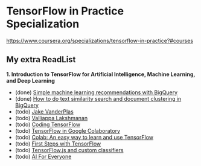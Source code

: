 # TensorFlow in Practice Specialization
https://www.coursera.org/specializations/tensorflow-in-practice?#courses


## My extra ReadList

**1. Introduction to TensorFlow for Artificial Intelligence, Machine Learning, and Deep Learning**

- (done) [Simple machine learning recommendations with BigQuery](https://www.linkedin.com/pulse/simple-machine-learning-recommendations-bigquery-thomas-van-latum/)
- (done) [How to do text similarity search and document clustering in BigQuery](https://towardsdatascience.com/how-to-do-text-similarity-search-and-document-clustering-in-bigquery-75eb8f45ab65)
- (todo) [Jake VanderPlas](http://vanderplas.com/speaking.html)
- (todo) [Valliappa Lakshmanan](https://aisoftwarellc.weebly.com/)
- (todo) [Coding TensorFlow](https://www.youtube.com/playlist?list=PLQY2H8rRoyvwLbzbnKJ59NkZvQAW9wLbx)
- (todo) [TensorFlow in Google Colaboratory](https://www.youtube.com/playlist?list=PLQY2H8rRoyvyK5aEDAI3wUUqC_F0oEroL)
- (todo) [Colab: An easy way to learn and use TensorFlow](https://medium.com/tensorflow/colab-an-easy-way-to-learn-and-use-tensorflow-d74d1686e309)
- (todo) [First Steps with TensorFlow](https://aihub.cloud.google.com/s?category=notebook)
- (todo) [TensorFlow.js and custom classifiers](http://www.laurencemoroney.com/tensorflow-js-and-custom-classifiers/)
- (todo) [AI For Everyone](https://www.deeplearning.ai/ai-for-everyone/)



